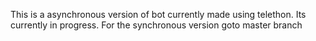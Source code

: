 This is a asynchronous version of bot currently made using telethon.
Its currently in progress.
For the synchronous version goto master branch
